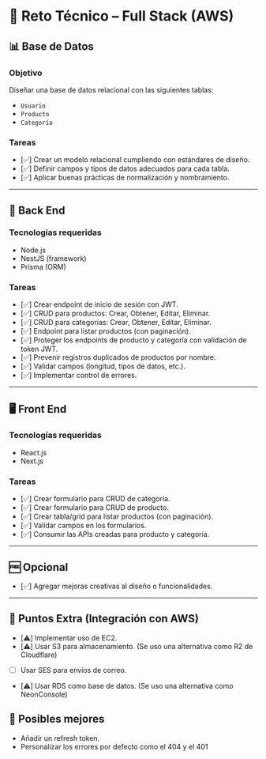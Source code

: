 # 🧪 Reto Técnico – Full Stack (AWS)

## 📊 Base de Datos

### Objetivo
Diseñar una base de datos relacional con las siguientes tablas:
- `Usuario`
- `Producto`
- `Categoría`

### Tareas
- [✅] Crear un modelo relacional cumpliendo con estándares de diseño.
- [✅] Definir campos y tipos de datos adecuados para cada tabla.
- [✅] Aplicar buenas prácticas de normalización y nombramiento.

---

## 🧩 Back End

### Tecnologías requeridas
- Node.js
- NestJS (framework)
- Prisma (ORM)

### Tareas
- [✅] Crear endpoint de inicio de sesión con JWT.
- [✅] CRUD para productos: Crear, Obtener, Editar, Eliminar.
- [✅] CRUD para categorías: Crear, Obtener, Editar, Eliminar.
- [✅] Endpoint para listar productos (con paginación).
- [✅] Proteger los endpoints de producto y categoría con validación de token JWT.
- [✅] Prevenir registros duplicados de productos por nombre.
- [✅] Validar campos (longitud, tipos de datos, etc.).
- [✅] Implementar control de errores.

---

## 🖥️ Front End

### Tecnologías requeridas
- React.js
- Next.js

### Tareas
- [✅] Crear formulario para CRUD de categoría.
- [✅] Crear formulario para CRUD de producto.
- [✅] Crear tabla/grid para listar productos (con paginación).
- [✅] Validar campos en los formularios.
- [✅] Consumir las APIs creadas para producto y categoría.

---

## 🆓 Opcional
- [✅] Agregar mejoras creativas al diseño o funcionalidades.

---

## 🌟 Puntos Extra (Integración con AWS)
- [⚠️] Implementar uso de EC2.
- [⚠️] Usar S3 para almacenamiento. (Se uso una alternativa como R2 de Cloudflare)
- [ ] Usar SES para envíos de correo.
- [⚠️] Usar RDS como base de datos. (Se uso una alternativa como NeonConsole)

## 🚀 Posibles mejores
- Añadir un refresh token.
- Personalizar los errores por defecto como el 404 y el 401 
